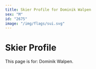 ```yaml
---
title: Skier Profile for Dominik Walpen
sex: "M"
id: "2675"
image: "/img/flags/sui.svg" 
---
```


# Skier Profile

This page is for: Dominik Walpen.
    
